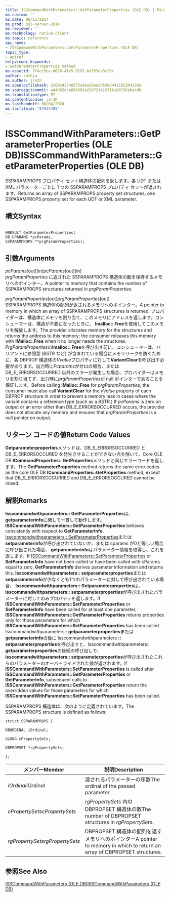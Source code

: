 ```yaml
---
title: ISSCommandWithParameters::GetParameterProperties (OLE DB) | Microsoft Docs
ms.custom: ''
ms.date: 06/13/2017
ms.prod: sql-server-2014
ms.reviewer: ''
ms.technology: native-client
ms.topic: reference
api_name:
- ISSCommandWithParameters::GetParameterProperties (OLE DB)
topic_type:
- apiref
helpviewer_keywords:
- GetParameterProperties method
ms.assetid: 7f4cc5ea-d028-4fe5-9192-bd153ab3c26c
author: rothja
ms.author: jroth
ms.openlocfilehash: 2160c93748375a4aa3bee3d530d441182204134a
ms.sourcegitcommit: ad4d92dce894592a259721a1571b1d8736abacdb
ms.translationtype: MT
ms.contentlocale: ja-JP
ms.lasthandoff: 08/04/2020
ms.locfileid: "87634495"
---
```

# <a name="isscommandwithparametersgetparameterproperties-ole-db"></a><span data-ttu-id="b5b92-102">ISSCommandWithParameters::GetParameterProperties (OLE DB)</span><span class="sxs-lookup"><span data-stu-id="b5b92-102">ISSCommandWithParameters::GetParameterProperties (OLE DB)</span></span>
  <span data-ttu-id="b5b92-103">SSPARAMPROPS プロパティ セット構造体の配列を返します。各 UDT または XML パラメーターごとに 1 つの SSPARAMPROPS プロパティ セットが返されます。</span><span class="sxs-lookup"><span data-stu-id="b5b92-103">Returns an array of SSPARAMPROPS property set structures, one SSPARAMPROPS property set for each UDT or XML parameter.</span></span>  
  
## <a name="syntax"></a><span data-ttu-id="b5b92-104">構文</span><span class="sxs-lookup"><span data-stu-id="b5b92-104">Syntax</span></span>  
  
```  
  
HRESULT GetParameterProperties(  
DB_UPARAMS *pcParams,  
SSPARAMPROPS **prgParamProperties);  
```  
  
## <a name="arguments"></a><span data-ttu-id="b5b92-105">引数</span><span class="sxs-lookup"><span data-stu-id="b5b92-105">Arguments</span></span>  
 <span data-ttu-id="b5b92-106">*pcParams*[out][in]</span><span class="sxs-lookup"><span data-stu-id="b5b92-106">*pcParams*[out][in]</span></span>  
 <span data-ttu-id="b5b92-107">*prgParamProperties* に返された SSPARAMPROPS 構造体の数を保持するメモリへのポインター。</span><span class="sxs-lookup"><span data-stu-id="b5b92-107">A pointer to memory that contains the number of SSPARAMPROPS structures returned in *prgParamProperties*.</span></span>  
  
 <span data-ttu-id="b5b92-108">*prgParamProperties*[out]</span><span class="sxs-lookup"><span data-stu-id="b5b92-108">*prgParamProperties*[out]</span></span>  
 <span data-ttu-id="b5b92-109">SSPARAMPROPS 構造体の配列が返されるメモリへのポインター。</span><span class="sxs-lookup"><span data-stu-id="b5b92-109">A pointer to memory in which an array of SSPARAMPROPS structures is returned.</span></span> <span data-ttu-id="b5b92-110">プロバイダーは、構造体にメモリを割り当て、このメモリにアドレスを返します。コンシューマーは、構造が不要になったときに、 **Imalloc:: Free**を使用してこのメモリを解放します。</span><span class="sxs-lookup"><span data-stu-id="b5b92-110">The provider allocates memory for the structures and returns the address to this memory; the consumer releases this memory with **IMalloc::Free** when it no longer needs the structures.</span></span> <span data-ttu-id="b5b92-111">*PrgParamProperties*の**Imalloc:: Free**を呼び出す前に、コンシューマーは、バリアントに参照型 (BSTR など) が含まれている場合にメモリリークを防ぐために、各 DBPROP 構造体の*Vvalue*プロパティに対して**VariantClear**を呼び出す必要があります。出力時に*Pcparams*がゼロの場合、または DB_E_ERRORSOCCURRED 以外のエラーが発生した場合、プロバイダーはメモリを割り当てず、出力時に*prgParamProperties*が null ポインターであることを保証します。</span><span class="sxs-lookup"><span data-stu-id="b5b92-111">Before calling **IMalloc::Free** for *prgParamProperties*, the consumer must also call **VariantClear** for the *vValue* property of each DBPROP structure in order to prevent a memory leak in cases where the variant contains a reference type (such as a BSTR.) If *pcParams* is zero on output or an error other than DB_E_ERRORSOCCURRED occurs, the provider does not allocate any memory and ensures that *prgParamProperties* is a null pointer on output.</span></span>  
  
## <a name="return-code-values"></a><span data-ttu-id="b5b92-112">リターン コードの値</span><span class="sxs-lookup"><span data-stu-id="b5b92-112">Return Code Values</span></span>  
 <span data-ttu-id="b5b92-113">**Getparameterproperties**メソッドは、DB_S_ERRORSOCCURRED と DB_E_ERRORSOCCURED を発生させることができない点を除いて、Core OLE DB **ICommandProperties:: GetProperties**メソッドと同じエラーコードを返します。</span><span class="sxs-lookup"><span data-stu-id="b5b92-113">The **GetParameterProperties** method returns the same error codes as the core OLE DB **ICommandProperties::GetProperties** method, except that DB_S_ERRORSOCCURRED and DB_E_ERRORSOCCURED cannot be raised.</span></span>  
  
## <a name="remarks"></a><span data-ttu-id="b5b92-114">解説</span><span class="sxs-lookup"><span data-stu-id="b5b92-114">Remarks</span></span>  
 <span data-ttu-id="b5b92-115">**Isscommandwithparameters:: GetParameterProperties**は、 **getparameterinfo**に関して一貫して動作します。</span><span class="sxs-lookup"><span data-stu-id="b5b92-115">**ISSCommandWithParameters::GetParameterProperties** behaves consistently with respect to **GetParameterInfo**.</span></span> <span data-ttu-id="b5b92-116">[Isscommandwithparameters:: SetParameterProperties](isscommandwithparameters-setparameterproperties-ole-db.md)または**setparameterinfo**が呼び出されていないか、または cparams が0と等しい場合に呼び出された場合、 **getparameterinfo**はパラメーター情報を取得し、これを返します。</span><span class="sxs-lookup"><span data-stu-id="b5b92-116">If [ISSCommandWithParameters::SetParameterProperties](isscommandwithparameters-setparameterproperties-ole-db.md) or **SetParameterInfo** have not been called or have been called with cParams equal to zero, **GetParameterInfo** derives parameter information and returns this.</span></span> <span data-ttu-id="b5b92-117">**Isscommandwithparameters:: setparameterproperties**または**setparameterinfo**が少なくとも1つのパラメーターに対して呼び出されている場合、 **Isscommandwithparameters:: Getparameterproperties**は、 **isscommandwithparameters:: setparameterproperties**が呼び出されたパラメーターに対してのみプロパティを返します。</span><span class="sxs-lookup"><span data-stu-id="b5b92-117">If **ISSCommandWithParameters::SetParameterProperties** or **SetParameterInfo** have been called for at least one parameter, **ISSCommandWithParameters::GetParameterProperties** returns properties only for those parameters for which **ISSCommandWithParameters::SetParameterProperties** has been called.</span></span> <span data-ttu-id="b5b92-118">Isscommandwithparameters:: **getparameterproperties**または**getparameterinfo**の後に Isscommandwithparameters **:: setparameterproperties**を呼び出すと、Isscommandwithparameters:: **getparameterproperties**の後続の呼び出しで、 **isscommandwithparameters:: setparameterproperties**が呼び出されたこれらのパラメーターのオーバーライドされた値が返されます。</span><span class="sxs-lookup"><span data-stu-id="b5b92-118">If **ISSCommandWithParameters::SetParameterProperties** is called after **ISSCommandWithParameters::GetParameterProperties** or **GetParameterInfo**, subsequent calls to **ISSCommandWithParameters::GetParameterProperties** return the overridden values for those parameters for which **ISSCommandWithParameters::SetParameterProperties** has been called.</span></span>  
  
 <span data-ttu-id="b5b92-119">SSPARAMPROPS 構造体は、次のように定義されています。</span><span class="sxs-lookup"><span data-stu-id="b5b92-119">The SSPARAMPROPS structure is defined as follows:</span></span>  
  
 `struct SSPARAMPROPS {`  
  
 `DBORDINAL iOrdinal;`  
  
 `ULONG cPropertySets;`  
  
 `DBPROPSET *rgPropertySets;`  
  
 `};`  
  
|<span data-ttu-id="b5b92-120">メンバー</span><span class="sxs-lookup"><span data-stu-id="b5b92-120">Member</span></span>|<span data-ttu-id="b5b92-121">説明</span><span class="sxs-lookup"><span data-stu-id="b5b92-121">Description</span></span>|  
|------------|-----------------|  
|<span data-ttu-id="b5b92-122">*iOrdinal*</span><span class="sxs-lookup"><span data-stu-id="b5b92-122">*iOrdinal*</span></span>|<span data-ttu-id="b5b92-123">渡されるパラメーターの序数</span><span class="sxs-lookup"><span data-stu-id="b5b92-123">The ordinal of the passed parameter.</span></span>|  
|<span data-ttu-id="b5b92-124">*cPropertySets*</span><span class="sxs-lookup"><span data-stu-id="b5b92-124">*cPropertySets*</span></span>|<span data-ttu-id="b5b92-125">*rgPropertySets* 内の DBPROPSET 構造体の数</span><span class="sxs-lookup"><span data-stu-id="b5b92-125">The number of DBPROPSET structures in *rgPropertySets*.</span></span>|  
|<span data-ttu-id="b5b92-126">*rgPropertySets*</span><span class="sxs-lookup"><span data-stu-id="b5b92-126">*rgPropertySets*</span></span>|<span data-ttu-id="b5b92-127">DBPROPSET 構造体の配列を返すメモリへのポインター</span><span class="sxs-lookup"><span data-stu-id="b5b92-127">A pointer to memory in which to return an array of DBPROPSET structures.</span></span>|  
  
## <a name="see-also"></a><span data-ttu-id="b5b92-128">参照</span><span class="sxs-lookup"><span data-stu-id="b5b92-128">See Also</span></span>  
 [<span data-ttu-id="b5b92-129">ISSCommandWithParameters &#40;OLE DB&#41;</span><span class="sxs-lookup"><span data-stu-id="b5b92-129">ISSCommandWithParameters &#40;OLE DB&#41;</span></span>](isscommandwithparameters-ole-db.md)  
  
  
